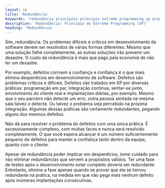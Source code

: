```yaml
---
layout: xp
title: 'Redundância'
keywords: 'redundância princípios princípio extreme programming xp programação extrema'
description: 'Redundância: Princípio do Extreme Programming (XP)'
heading: 'Redundância'
---
```


Sim, redundância. Os problemas difíceis e críticos em desenvolvimento de software devem ser resolvidos de várias formas diferentes. Mesmo que uma solução falhe completamente, as outras soluções irão prevenir um desastre. O custo da redundância é mais que pago pela economia de não ter um desastre.

Por exemplo, defeitos corroem a confiança e confiança é o que mais elimina desperdícios em desenvolvimento de software. Defeitos são problemas críticos e difíceis. Defeitos são tratados em XP por diversas práticas: programação em par, integração contínua, sentar-se junto, envolvimento do cliente real e implantações diárias, por exemplo. Mesmo que o seu parceiro não detecte um erro, outra pessoa sentada na mesma sala talvez o detecte. Ou talvez o problema seja percebido na próxima integração. Algumas dessas práticas são certamente redundantes, pegando alguns dos mesmos defeitos.

Não dá para resolver o problema do defeitos com uma única prática. É excessivamente complexo, com muitas faces e nunca será resolvido completamente. O que você espera alcançar é um número suficientemente pequeno de defeitos para manter a confiança tanto dentro da equipe, quanto com o cliente.

Apesar de redundância poder implicar em desperdícios, tome cuidado para não eliminar redundâncias que servem a propósitos válidos. Ter uma fase de testes após o desenvolvimento estar completo deveria ser redundante. Entretanto, elimine a fase apenas quando se provar que ela se tornou redundante na prática, na medida em que não pega mais nenhum defeito após inúmeras implantações consecutivas.